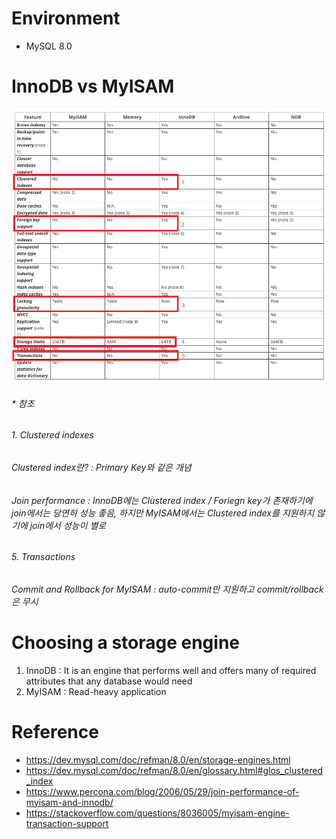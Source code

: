 # Environment
* MySQL 8.0

# InnoDB vs MyISAM
![alt text](innodb_vs_myisam.png)
###### * 참조
###### 1. Clustered indexes
###### Clustered index란? : Primary Key와 같은 개념
###### Join performance : InnoDB에는 Clustered index / Foriegn key가 존재하기에 join에서는 당연히 성능 좋음, 하지만 MyISAM에서는 Clustered index를 지원하지 않기에 join에서 성능이 별로
###### 5. Transactions
###### Commit and Rollback for MyISAM : auto-commit만 지원하고 commit/rollback은 무시

# Choosing a storage engine
1. InnoDB : It is an engine that performs well and offers many of required attributes that any database would need
2. MyISAM : Read-heavy application

# Reference
* https://dev.mysql.com/doc/refman/8.0/en/storage-engines.html
* https://dev.mysql.com/doc/refman/8.0/en/glossary.html#glos_clustered_index
* https://www.percona.com/blog/2006/05/29/join-performance-of-myisam-and-innodb/
* https://stackoverflow.com/questions/8036005/myisam-engine-transaction-support
